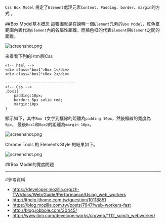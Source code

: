
`Css Box Model` 規定了`Element`處理元素`Content`、`Padding`、`border`、`margin`的方式 。


##Box Model基本概念
這張圖就是在說明一個`Element`元素的`Box Model`，紅色框範圍內表代為`Element`內的各屬性距離，而橘色框的代表`Element`與`Element`之間的距離。

![screenshot.png](http://user-image.logdown.io/user/13878/blog/13097/post/360063/So6QHgHnR2yyFDGnbGU2_screenshot.png)


來看看下列的Html與Css
	
	<!-- html -->
	<div class="box1">Box 1</div>
	<div class="box2">Box 2</div>

	--------------------------------
	<!-- Css -->
	.box1{
  		padding:10px;
 		border: 5px solid red;
 		margin:10px
	}

顯示如下，其中`Box 1`文字到框線的距離為`padding 10px`，然後框線的寬度為`5px`，
最後`Box1`和`Box2`的距離為`margin 10px`。

![screenshot.png](https://az787680.vo.msecnd.net/user/h091237557/acb1c140-a5d1-46d3-99da-44551d79f601/1454257118_73739.png)

Chrome Tools 的 Elements Style 的結果如下。

![screenshot.png](https://az787680.vo.msecnd.net/user/h091237557/acb1c140-a5d1-46d3-99da-44551d79f601/1454257554_10984.png)


##Box Model的寬度問題



---
#參考資料
*	https://developer.mozilla.org/zh-TW/docs/Web/Guide/Performance/Using_web_workers
* http://ithelp.ithome.com.tw/question/10118851
* https://blog.mozilla.com.tw/posts/7647/web-workers-fast
* http://blog.jobbole.com/30445/
* http://www.ibm.com/developerworks/cn/web/1112_sunch_webworker/